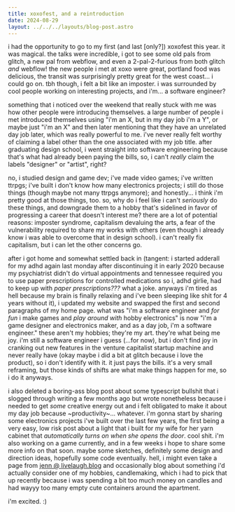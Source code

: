 ```yaml
---
title: xoxofest, and a reintroduction
date: 2024-08-29
layout: ../../../layouts/blog-post.astro
---
```


i had the opportunity to go to my first (and last [only?]) xoxofest this year.
it was magical. the talks were incredible, i got to see some old pals from
glitch, a new pal from webflow, and even a 2-pal-2-furious from both glitch
_and_ webflow! the new people i met at xoxo were great, portland food was
delicious, the transit was surprisingly pretty great for the west coast... i
could go on. tbh though, i felt a bit like an imposter. i was surrounded by cool
people working on interesting projects, and i'm... a software engineer?

something that i noticed over the weekend that really stuck with me was how
other people were introducing themselves. a large number of people i met
introduced themselves using "i'm an X, but in my day job i'm a Y", or maybe just
"i'm an X" and then later mentioning that they have an unrelated day job later,
which was really powerful to me. i've never really felt worthy of claiming a
label other than the one associated with my job title. after graduating design
school, i went straight into software engineering because that's what had
already been paying the bills, so, i can't _really_ claim the labels "designer"
or "artist", right?

no, i studied design and game dev; i've made video games; i've written ttrpgs;
i've built i don't know how many electronics projects; i still do those things
(though maybe not many ttrpgs anymore); and honestly... i think i'm pretty good
at those things, too. so, why do i feel like i can't _seriously_ do these
things, and downgrade them to a hobby that's sidelined in favor of progressing a
career that doesn't interest me? there are a lot of potential reasons: imposter
syndrome, capitalism devaluing the arts, a fear of the vulnerability required to
share my works with others (even though i already know i was able to overcome
that in design school). i can't really fix capitalism, but i can let the other
concerns go.

after i got home and somewhat settled back in (tangent: i started adderall for
my adhd again last monday after discontinuing it in early 2020 because my
psychiatrist didn't do virtual appointments and tennessee required you to use
paper prescriptions for controlled medications so i, adhd girlie, had to keep up
with _paper prescriptions???_ what a joke. anyways i'm tired as hell because my
brain is finally relaxing and i've been sleeping like shit for 4 years without
it), i updated my website and swapped the first and second paragraphs of my home
page. what was "i'm a software engineer and _for fun_ i make games and _play
around with_ hobby electronics" is now "i'm a game designer and electronics
maker, and as a day job, i'm a software engineer." these aren't my hobbies;
they're my art. they're what being me joy. i'm still a software engineer i guess
(...for now), but i don't find joy in cranking out new features in the venture
capitalist startup machine and never really have (okay maybe i did a bit at
glitch because i love the product), so i don't identify with it. it just pays
the bills. it's a very small reframing, but those kinds of shifts are what make
things happen for me, so i do it anyways.

i also deleted a boring-ass blog post about some typescript bullshit that i
slogged through writing a few months ago but wrote nonetheless because i needed
to get _some_ creative energy out and i felt obligated to make it about my day
job because \~productivity\~... whatever. i'm gonna start by sharing some
electronics projects i've built over the last few years, the first being a very
easy, low risk post about a light that i built for my wife for her yarn cabinet
that _automatically turns on when she opens the door_. cool shit. i'm also
working on a game currently, and in a few weeks i hope to share some more info
on that soon. maybe some sketches, definitely some design and direction ideas,
hopefully some code eventually. hell, i might even take a page from [jenn @
livelaugh.blog](https://livelaugh.blog/) and occasionally blog about something
i'd actually consider one of my hobbies, candlemaking, which i had to pick that
up recently because i was spending a bit too much money on candles and had wayyy
too many empty cute containers around the apartment.

i'm excited. :)
